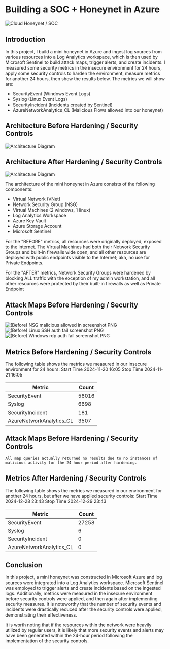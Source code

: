 # Building a SOC + Honeynet in Azure
![Cloud Honeynet / SOC](https://i.imgur.com/ZWxe03e.jpg)

## Introduction

In this project, I build a mini honeynet in Azure and ingest log sources from various resources into a Log Analytics workspace, which is then used by Microsoft Sentinel to build attack maps, trigger alerts, and create incidents. I measured some security metrics in the insecure environment for 24 hours, apply some security controls to harden the environment, measure metrics for another 24 hours, then show the results below. The metrics we will show are:

- SecurityEvent (Windows Event Logs)
- Syslog (Linux Event Logs)
- SecurityIncident (Incidents created by Sentinel)
- AzureNetworkAnalytics_CL (Malicious Flows allowed into our honeynet)

## Architecture Before Hardening / Security Controls
![Architecture Diagram](https://i.imgur.com/aBDwnKb.jpg)

## Architecture After Hardening / Security Controls
![Architecture Diagram](https://i.imgur.com/YQNa9Pp.jpg)

The architecture of the mini honeynet in Azure consists of the following components:

- Virtual Network (VNet)
- Network Security Group (NSG)
- Virtual Machines (2 windows, 1 linux)
- Log Analytics Workspace
- Azure Key Vault
- Azure Storage Account
- Microsoft Sentinel

For the "BEFORE" metrics, all resources were originally deployed, exposed to the internet. The Virtual Machines had both their Network Security Groups and built-in firewalls wide open, and all other resources are deployed with public endpoints visible to the Internet; aka, no use for Private Endpoints.

For the "AFTER" metrics, Network Security Groups were hardened by blocking ALL traffic with the exception of my admin workstation, and all other resources were protected by their built-in firewalls as well as Private Endpoint

## Attack Maps Before Hardening / Security Controls
![(Before) NSG malicious allowed in screenshot PNG](https://github.com/user-attachments/assets/441bc37a-aa86-4b51-8d76-c621c0a596e9)<br>
![(Before) Linux SSH auth fail screenshot PNG](https://github.com/user-attachments/assets/a5fb7ec7-8d39-46d4-83c9-c64356f2d8fe)<br>
![(Before) Windows rdp auth fail screenshot PNG](https://github.com/user-attachments/assets/f857e9d6-5295-4fc9-96e3-a52d4f00531e)<br>

## Metrics Before Hardening / Security Controls

The following table shows the metrics we measured in our insecure environment for 24 hours:
Start Time 2024-11-20 16:05
Stop Time	2024-11-21 16:05

| Metric                   | Count
| ------------------------ | -----
| SecurityEvent            | 56016
| Syslog                   | 6698
| SecurityIncident         | 181
| AzureNetworkAnalytics_CL | 3507

## Attack Maps Before Hardening / Security Controls

```All map queries actually returned no results due to no instances of malicious activity for the 24 hour period after hardening.```

## Metrics After Hardening / Security Controls

The following table shows the metrics we measured in our environment for another 24 hours, but after we have applied security controls:
Start Time 2024-12-28 23:43
Stop Time	2024-12-29 23:43

| Metric                   | Count
| ------------------------ | -----
| SecurityEvent            | 27258
| Syslog                   | 6
| SecurityIncident         | 0
| AzureNetworkAnalytics_CL | 0

## Conclusion

In this project, a mini honeynet was constructed in Microsoft Azure and log sources were integrated into a Log Analytics workspace. Microsoft Sentinel was employed to trigger alerts and create incidents based on the ingested logs. Additionally, metrics were measured in the insecure environment before security controls were applied, and then again after implementing security measures. It is noteworthy that the number of security events and incidents were drastically reduced after the security controls were applied, demonstrating their effectiveness.

It is worth noting that if the resources within the network were heavily utilized by regular users, it is likely that more security events and alerts may have been generated within the 24-hour period following the implementation of the security controls.

